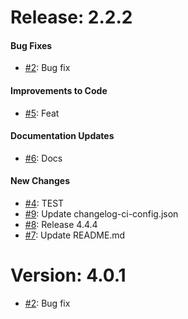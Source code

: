 # Release: 2.2.2


#### Bug Fixes

* [#2](https://github.com/saadmk-test/test-ci-public/pull/2): Bug fix

#### Improvements to Code

* [#5](https://github.com/saadmk-test/test-ci-public/pull/5): Feat

#### Documentation Updates

* [#6](https://github.com/saadmk-test/test-ci-public/pull/6): Docs

#### New Changes
* [#4](https://github.com/saadmk-test/test-ci-public/pull/4): TEST
* [#9](https://github.com/saadmk-test/test-ci-public/pull/9): Update changelog-ci-config.json
* [#8](https://github.com/saadmk-test/test-ci-public/pull/8): Release 4.4.4
* [#7](https://github.com/saadmk-test/test-ci-public/pull/7): Update README.md


# Version: 4.0.1

* [#2](https://github.com/saadmk-test/test-ci-public/pull/2): Bug fix
